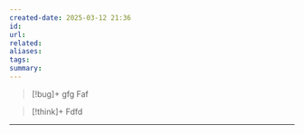 ```yaml
---
created-date: 2025-03-12 21:36
id: 
url: 
related: 
aliases: 
tags: 
summary:
---
```

>[!bug]+
>gfg
>Faf

> [!think]+
> Fdfd

---





